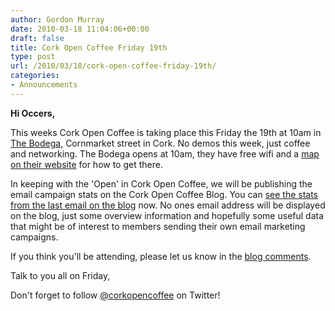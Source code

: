 ```yaml
---
author: Gordon Murray
date: 2010-03-18 11:04:06+00:00
draft: false
title: Cork Open Coffee Friday 19th
type: post
url: /2010/03/18/cork-open-coffee-friday-19th/
categories:
- Announcements
---
```


**Hi Occers,**

This weeks Cork Open Coffee is taking place this Friday the 19th at 10am in [The Bodega,](http://www.bodegacork.ie/) Cornmarket street in Cork. No demos this week, just coffee and networking. The Bodega opens at 10am, they have free wifi and a [map on their website](http://www.bodegacork.ie/contact-bodega-pub.aspx) for how to get there.

In keeping with the 'Open' in Cork Open Coffee, we will be publishing the email campaign stats on the Cork Open Coffee Blog. You can [see the stats from the last email on the blog](../2010/02/10/email-marketing-stats-for-the-%E2%80%98cork-open-coffee-friday-5th-february%E2%80%99-email/) now. No ones email address will be displayed on the blog, just some overview information and hopefully some useful data that might be of interest to members sending their own email marketing campaigns.

If you think you'll be attending, please let us know in the [blog comments](../).

Talk to you all on Friday,

[](http://www.corkopencoffee.org/)

Don't forget to follow [@corkopencoffee](http://twitter.com/corkopencoffee) on Twitter!
